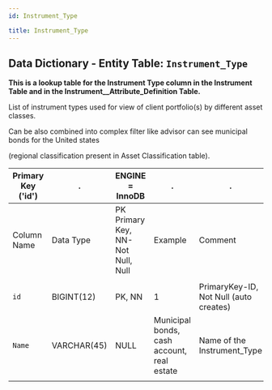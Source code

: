 ```yaml
---
id: Instrument_Type

title: Instrument_Type
---
```


## Data Dictionary - Entity Table: `Instrument_Type`

**This is a lookup table for the Instrument Type column in the Instrument Table and in the Instrument__Attribute_Definition Table.** 

List of instrument types used for view of client portfolio(s) by different asset classes. 

Can be also combined into complex filter like advisor can see municipal bonds for the United states

(regional classification present in Asset Classification table).	

| Primary Key ('id')|.|ENGINE = InnoDB|.|.|
|---|---|---|---|---|
|Column Name|Data Type|PK Primary Key, NN-Not Null, Null|Example|Comment|
||
|`id`|BIGINT(12)|PK, NN|1|PrimaryKey-ID, Not Null (auto creates)|
|`Name`|VARCHAR(45)|NULL|Municipal bonds, cash account, real estate|Name of the Instrument_Type|
||
